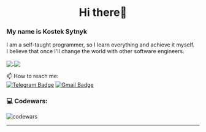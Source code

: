<h1 align="center"><b>Hi there👋</b></h1>

### My name is Kostek Sytnyk

I am a self-taught programmer, so I learn everything and achieve it myself.  
I believe that once I'll change the world with other software engineers.



<a href="https://github.com/Kumala3">
  <img align="center" src="https://github-readme-stats.vercel.app/api/top-langs/?username=Kumala3&hide=java,html,tex&title_color=ffffff&text_color=c9cacc&icon_color=2bbc8a&bg_color=1d1f21&langs_count=3" />
</a>

<a href="https://github.com/">
  <img align="center" src="https://github-readme-stats.vercel.app/api?username=Kumala3&hide_border=true&count_private=true&show_icons=true&theme=radical">
</a>

📫 How to reach me:  
[![Telegram Badge](https://img.shields.io/badge/-Supermario3-blue?style=flat&logo=Telegram&logoColor=white)](https://t.me/Supermario3)
[![Gmail Badge](https://img.shields.io/badge/-Gmail-red?style=flat&logo=Gmail&logoColor=white)](mailto:smokejrhd@gmail.com)

### 💻 Codewars:

![codewars](https://www.codewars.com/users/Kumala3/badges/large)

---
